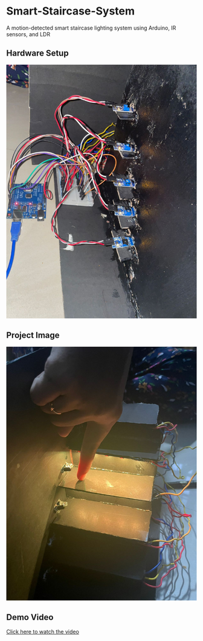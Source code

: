 # Smart-Staircase-System
A motion-detected smart staircase lighting system using Arduino, IR sensors, and LDR


## Hardware Setup

![Hardware](https://raw.githubusercontent.com/Nanda-5002/Smart-Staircase-System/refs/heads/main/hardware.jfif)


## Project Image

![Project](https://raw.githubusercontent.com/Nanda-5002/Smart-Staircase-System/refs/heads/main/project%20image.jfif)


## Demo Video
[Click here to watch the video](https://drive.google.com/your-shared-link)

